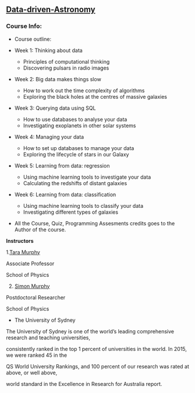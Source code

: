 ## [Data-driven-Astronomy](https://www.coursera.org/learn/data-driven-astronomy/)



### Course Info:

- Course outline:

- Week 1: Thinking about data
    - Principles of computational thinking
    - Discovering pulsars in radio images

- Week 2: Big data makes things slow
    - How to work out the time complexity of algorithms
    - Exploring the black holes at the centres of massive galaxies

- Week 3: Querying data using SQL
    - How to use databases to analyse your data
    - Investigating exoplanets in other solar systems

- Week 4: Managing your data
    - How to set up databases to manage your data
    - Exploring the lifecycle of stars in our Galaxy

- Week 5: Learning from data: regression
    - Using machine learning tools to investigate your data
    - Calculating the redshifts of distant galaxies

- Week 6: Learning from data: classification
    - Using machine learning tools to classify your data
    - Investigating different types of galaxies


- All the Course, Quiz, Programming Assesments credits goes to the Author of the course.

**Instructors**

1.[Tara Murphy](https://www.coursera.org/instructor/tara-murphy) 

Associate Professor

School of Physics


2. [Simon Murphy](https://www.coursera.org/instructor/simon-murphy) 

Postdoctoral Researcher

School of Physics


- The University of Sydney

The University of Sydney is one of the world’s leading comprehensive research and teaching universities,

consistently ranked in the top 1 percent of universities in the world. In 2015, we were ranked 45 in the

QS World University Rankings, and 100 percent of our research was rated at above, or well above,

world standard in the Excellence in Research for Australia report.
